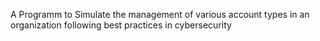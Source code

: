 A Programm to Simulate the management of various account types in an organization following best practices in cybersecurity
